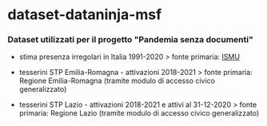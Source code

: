 # dataset-dataninja-msf
### Dataset utilizzati per il progetto "Pandemia senza documenti"

* stima presenza irregolari in Italia 1991-2020 > fonte primaria: [ISMU](https://www.ismu.org/dati-sulle-migrazioni/#:~:text=FONDAZIONE%20ISMU.%20Stima%20presenza%20irregolare%20in%20Italia.%20Anni%201991-2020)

* tesserini STP Emilia-Romagna - attivazioni 2018-2021 > fonte primaria: Regione Emilia-Romagna (tramite modulo di accesso civico generalizzato)

* tesserini STP Lazio - attivazioni 2018-2021 e attivi al 31-12-2020 > fonte primaria: Regione Lazio (tramite modulo di accesso civico generalizzato)
